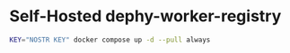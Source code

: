 # Self-Hosted dephy-worker-registry

```bash
KEY="NOSTR KEY" docker compose up -d --pull always
```
